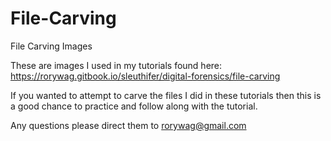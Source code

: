 # File-Carving
File Carving Images

These are images I used in my tutorials found here: https://rorywag.gitbook.io/sleuthifer/digital-forensics/file-carving

If you wanted to attempt to carve the files I did in these tutorials then this is a good chance to practice and follow along with the tutorial.

Any questions please direct them to rorywag@gmail.com
